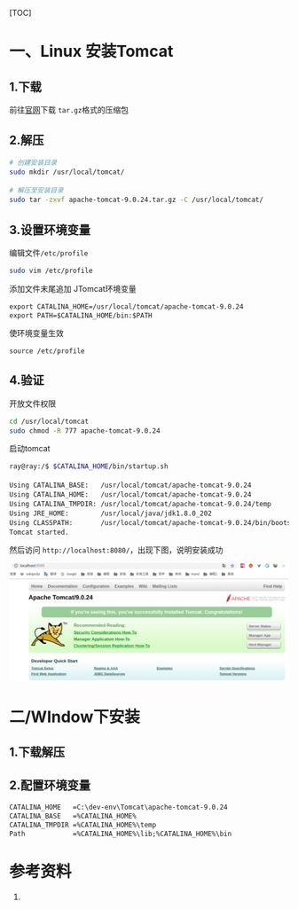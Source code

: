 [TOC]





# 一、Linux 安装Tomcat

## 1.下载

前往[官网](https://tomcat.apache.org/)下载 `tar.gz`格式的压缩包

## 2.解压

```bash
# 创建安装目录
sudo mkdir /usr/local/tomcat/

# 解压至安装目录
sudo tar -zxvf apache-tomcat-9.0.24.tar.gz -C /usr/local/tomcat/
```



## 3.设置环境变量

编辑文件`/etc/profile`

```bash
sudo vim /etc/profile
```

添加文件末尾追加 JTomcat环境变量

```properties
export CATALINA_HOME=/usr/local/tomcat/apache-tomcat-9.0.24
export PATH=$CATALINA_HOME/bin:$PATH
```

使环境变量生效

```
source /etc/profile
```



## 4.验证

开放文件权限

```bash
cd /usr/local/tomcat
sudo chmod -R 777 apache-tomcat-9.0.24
```



启动tomcat

```bash
ray@ray:/$ $CATALINA_HOME/bin/startup.sh

Using CATALINA_BASE:   /usr/local/tomcat/apache-tomcat-9.0.24
Using CATALINA_HOME:   /usr/local/tomcat/apache-tomcat-9.0.24
Using CATALINA_TMPDIR: /usr/local/tomcat/apache-tomcat-9.0.24/temp
Using JRE_HOME:        /usr/local/java/jdk1.8.0_202
Using CLASSPATH:       /usr/local/tomcat/apache-tomcat-9.0.24/bin/bootstrap.jar:/usr/local/tomcat/apache-tomcat-9.0.24/bin/tomcat-juli.jar
Tomcat started.
```



然后访问 `http://localhost:8080/`，出现下图，说明安装成功

![1567947940059](images/1567947940059.png)





# 二/WIndow下安装

## 1.下载解压





## 2.配置环境变量

```properties
CATALINA_HOME   =C:\dev-env\Tomcat\apache-tomcat-9.0.24
CATALINA_BASE   =%CATALINA_HOME%
CATALINA_TMPDIR =%CATALINA_HOME%\temp
Path            =%CATALINA_HOME%\lib;%CATALINA_HOME%\bin
```













# 参考资料

1. 